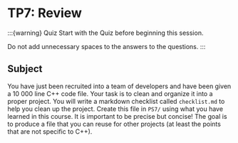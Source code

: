 # TP7: Review

:::{warning} Quiz
Start with the Quiz before beginning this session.

Do not add unnecessary spaces to the answers to the questions.
:::

## Subject

You have just been recruited into a team of developers and have been given a 10 000 line C++ code file. Your task is to clean and organize it into a proper project.
You will write a markdown checklist called `checklist.md` to help you clean up the project. Create this file in `PS7/` using what you have learned in this course. It is important to be precise but concise!
The goal is to produce a file that you can reuse for other projects (at least the points that are not specific to C++).

